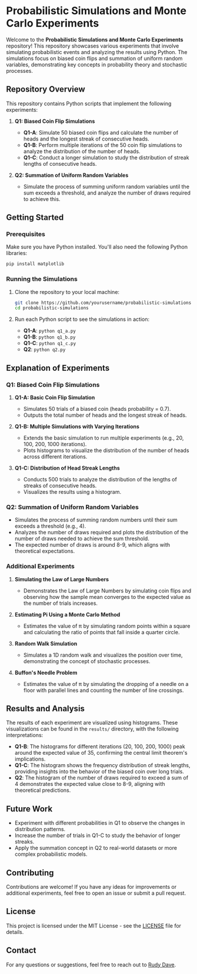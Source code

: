 
# **Probabilistic Simulations and Monte Carlo Experiments**

Welcome to the **Probabilistic Simulations and Monte Carlo Experiments** repository! This repository showcases various experiments that involve simulating probabilistic events and analyzing the results using Python. The simulations focus on biased coin flips and summation of uniform random variables, demonstrating key concepts in probability theory and stochastic processes.

## **Repository Overview**

This repository contains Python scripts that implement the following experiments:

1. **Q1: Biased Coin Flip Simulations**
   - **Q1-A**: Simulate 50 biased coin flips and calculate the number of heads and the longest streak of consecutive heads.
   - **Q1-B**: Perform multiple iterations of the 50 coin flip simulations to analyze the distribution of the number of heads.
   - **Q1-C**: Conduct a longer simulation to study the distribution of streak lengths of consecutive heads.

2. **Q2: Summation of Uniform Random Variables**
   - Simulate the process of summing uniform random variables until the sum exceeds a threshold, and analyze the number of draws required to achieve this.

## **Getting Started**

### **Prerequisites**

Make sure you have Python installed. You'll also need the following Python libraries:

```bash
pip install matplotlib
```

### **Running the Simulations**

1. Clone the repository to your local machine:

   ```bash
   git clone https://github.com/yourusername/probabilistic-simulations.git
   cd probabilistic-simulations
   ```

2. Run each Python script to see the simulations in action:

   - **Q1-A**: `python q1_a.py`
   - **Q1-B**: `python q1_b.py`
   - **Q1-C**: `python q1_c.py`
   - **Q2**: `python q2.py`

## **Explanation of Experiments**

### **Q1: Biased Coin Flip Simulations**

1. **Q1-A: Basic Coin Flip Simulation**
   - Simulates 50 trials of a biased coin (heads probability = 0.7).
   - Outputs the total number of heads and the longest streak of heads.

2. **Q1-B: Multiple Simulations with Varying Iterations**
   - Extends the basic simulation to run multiple experiments (e.g., 20, 100, 200, 1000 iterations).
   - Plots histograms to visualize the distribution of the number of heads across different iterations.

3. **Q1-C: Distribution of Head Streak Lengths**
   - Conducts 500 trials to analyze the distribution of the lengths of streaks of consecutive heads.
   - Visualizes the results using a histogram.

### **Q2: Summation of Uniform Random Variables**

- Simulates the process of summing random numbers until their sum exceeds a threshold (e.g., 4).
- Analyzes the number of draws required and plots the distribution of the number of draws needed to achieve the sum threshold.
- The expected number of draws is around 8-9, which aligns with theoretical expectations.

### **Additional Experiments**

1. **Simulating the Law of Large Numbers**
   - Demonstrates the Law of Large Numbers by simulating coin flips and observing how the sample mean converges to the expected value as the number of trials increases.

2. **Estimating Pi Using a Monte Carlo Method**
   - Estimates the value of π by simulating random points within a square and calculating the ratio of points that fall inside a quarter circle.

3. **Random Walk Simulation**
   - Simulates a 1D random walk and visualizes the position over time, demonstrating the concept of stochastic processes.

4. **Buffon's Needle Problem**
   - Estimates the value of π by simulating the dropping of a needle on a floor with parallel lines and counting the number of line crossings.


## **Results and Analysis**

The results of each experiment are visualized using histograms. These visualizations can be found in the `results/` directory, with the following interpretations:

- **Q1-B**: The histograms for different iterations (20, 100, 200, 1000) peak around the expected value of 35, confirming the central limit theorem's implications.
- **Q1-C**: The histogram shows the frequency distribution of streak lengths, providing insights into the behavior of the biased coin over long trials.
- **Q2**: The histogram of the number of draws required to exceed a sum of 4 demonstrates the expected value close to 8-9, aligning with theoretical predictions.

## **Future Work**

- Experiment with different probabilities in Q1 to observe the changes in distribution patterns.
- Increase the number of trials in Q1-C to study the behavior of longer streaks.
- Apply the summation concept in Q2 to real-world datasets or more complex probabilistic models.

## **Contributing**

Contributions are welcome! If you have any ideas for improvements or additional experiments, feel free to open an issue or submit a pull request.

## **License**

This project is licensed under the MIT License - see the [LICENSE](LICENSE) file for details.

## **Contact**

For any questions or suggestions, feel free to reach out to [Rudy Dave](https://www.linkedin.com/in/rudydave/).
